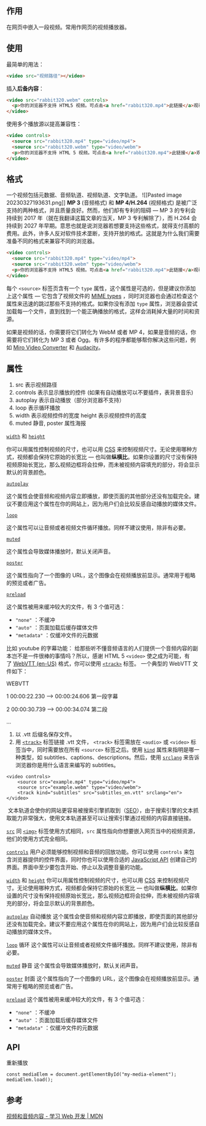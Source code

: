 ## 作用
在网页中嵌入一段视频。常用作网页的视频播放器。

## 使用
最简单的用法：
```html
<video src="视频路径"></video>
```

插入**后备内容**：
```html
<video src="rabbit320.webm" controls>
  <p>你的浏览器不支持 HTML5 视频。可点击<a href="rabbit320.mp4">此链接</a>观看</p>
</video>
```

使用多个播放源以提高兼容性：
```html
<video controls>
  <source src="rabbit320.mp4" type="video/mp4">
  <source src="rabbit320.webm" type="video/webm">
  <p>你的浏览器不支持 HTML 5 视频。可点击<a href="rabbit320.mp4">此链接</a>观看</p>
</video>
```

## 格式
一个视频包括元数据、音频轨道、视频轨道、文字轨道。
![[Pasted image 20230327193631.png]]
**MP 3** (音频格式) 和 **MP 4/H.264** (视频格式) 是被广泛支持的两种格式，并且质量良好。然而，他们却有专利的阻碍 — MP 3 的专利会持续到 2017 年（就在我翻译这篇文章的当天，MP 3 专利解除了），而 H.264 会持续到 2027 年早期。意思也就是说浏览器若想要支持这些格式，就得支付高额的费用。此外，许多人反对软件技术垄断，支持开放的格式。这就是为什么我们需要准备不同的格式来兼容不同的浏览器。

``` html
<video controls>
  <source src="rabbit320.mp4" type="video/mp4">
  <source src="rabbit320.webm" type="video/webm">
  <p>你的浏览器不支持 HTML5 视频。可点击<a href="rabbit320.mp4">此链接</a>观看</p>
</video>
```
每个 `<source>` 标签页含有一个 `type` 属性，这个属性是可选的，但是建议你添加上这个属性 — 它包含了视频文件的 [MIME types](https://developer.mozilla.org/zh-CN/docs/Glossary/MIME_type) ，同时浏览器也会通过检查这个属性来迅速的跳过那些不支持的格式。如果你没有添加 `type` 属性，浏览器会尝试加载每一个文件，直到找到一个能正确播放的格式，这样会消耗掉大量的时间和资源。

如果是视频的话，你需要将它们转化为 WebM 或者 MP 4，如果是音频的话，你需要将它们转化为 MP 3 或者 Ogg。有许多的程序都能够帮你解决这些问题，例如 [Miro Video Converter](http://www.mirovideoconverter.com/) 和 [Audacity](https://sourceforge.net/projects/audacity/)。
## 属性

1. src 表示视频路径
2. controls 表示显示播放的控件 (如果有自动播放可以不要插件，表背景音乐)
3. autoplay 表示自动播放（部分浏览器不支持）
4. loop 表示循环播放
5. width 表示视频控件的宽度 height 表示视频控件的高度
6. muted 静音, poster 属性海报

[`width`](https://developer.mozilla.org/zh-CN/docs/Web/HTML/Element/video#attr-width) 和 [`height`](https://developer.mozilla.org/zh-CN/docs/Web/HTML/Element/video#attr-height)

你可以用属性控制视频的尺寸，也可以用 [CSS](https://developer.mozilla.org/zh-CN/docs/Glossary/CSS) 来控制视频尺寸。无论使用哪种方式，视频都会保持它原始的长宽比 — 也叫做**纵横比**。如果你设置的尺寸没有保持视频原始长宽比，那么视频边框将会拉伸，而未被视频内容填充的部分，将会显示默认的背景颜色。

[`autoplay`](https://developer.mozilla.org/zh-CN/docs/Web/HTML/Element/video#attr-autoplay)

这个属性会使音频和视频内容立即播放，即使页面的其他部分还没有加载完全。建议不要应用这个属性在你的网站上，因为用户们会比较反感自动播放的媒体文件。

[`loop`](https://developer.mozilla.org/zh-CN/docs/Web/HTML/Element/video#attr-loop)

这个属性可以让音频或者视频文件循环播放。同样不建议使用，除非有必要。

[`muted`](https://developer.mozilla.org/zh-CN/docs/Web/HTML/Element/video#attr-muted)

这个属性会导致媒体播放时，默认关闭声音。

[`poster`](https://developer.mozilla.org/zh-CN/docs/Web/HTML/Element/video#attr-poster)

这个属性指向了一个图像的 URL，这个图像会在视频播放前显示。通常用于粗略的预览或者广告。

[`preload`](https://developer.mozilla.org/zh-CN/docs/Web/HTML/Element/video#attr-preload)

这个属性被用来缓冲较大的文件，有 3 个值可选：

-   `"none"` ：不缓冲
-   `"auto"` ：页面加载后缓存媒体文件
-   `"metadata"` ：仅缓冲文件的元数据

比如 youtube 的字幕功能：
给那些听不懂音频语言的人们提供一个音频内容的副本岂不是一件很棒的事情吗？所以，感谢 HTML 5 `<video>` 使之成为可能，有了 [WebVTT (en-US)]( https://developer.mozilla.org/en-US/docs/Web/API/WebVTT_API "Currently only available in English (US)") 格式，你可以使用 [`<track>`](https://developer.mozilla.org/zh-CN/docs/Web/HTML/Element/track) 标签。
一个典型的 WebVTT 文件如下：

WEBVTT

1
00:00:22.230 --> 00:00:24.606
第一段字幕

2
00:00:30.739 --> 00:00:34.074
第二段

  ...
1.  以 .vtt 后缀名保存文件。
2.  用 [`<track>`](https://developer.mozilla.org/zh-CN/docs/Web/HTML/Element/track) 标签链接 .vtt 文件， `<track>` 标签需放在 `<audio>` 或 `<video>` 标签当中，同时需要放在所有 `<source>` 标签之后。使用 [`kind`](https://developer.mozilla.org/zh-CN/docs/Web/HTML/Element/track#attr-kind) 属性来指明是哪一种类型，如 subtitles、captions、descriptions。然后，使用 [`srclang`](https://developer.mozilla.org/zh-CN/docs/Web/HTML/Element/track#attr-srclang) 来告诉浏览器你是用什么语言来编写的 subtitles。
```
<video controls>
    <source src="example.mp4" type="video/mp4">
    <source src="example.webm" type="video/webm">
    <track kind="subtitles" src="subtitles_en.vtt" srclang="en">
</video>
```
 文本轨道会使你的网站更容易被搜索引擎抓取到（[SEO](https://developer.mozilla.org/zh-CN/docs/Glossary/SEO)），由于搜索引擎的文本抓取能力非常强大，使用文本轨道甚至可以让搜索引擎通过视频的内容直接链接。



[`src`](https://developer.mozilla.org/zh-CN/docs/Web/HTML/Element/video#attr-src)
同 [`<img>`](https://developer.mozilla.org/zh-CN/docs/Web/HTML/Element/img) 标签使用方式相同，`src` 属性指向你想要嵌入网页当中的视频资源，他们的使用方式完全相同。

[`controls`](https://developer.mozilla.org/zh-CN/docs/Web/HTML/Element/video#attr-controls)
用户必须能够控制视频和音频的回放功能。你可以使用 `controls` 来包含浏览器提供的控件界面，同时你也可以使用合适的 [JavaScript API](https://developer.mozilla.org/zh-CN/docs/Web/API/HTMLMediaElement) 创建自己的界面。界面中至少要包含开始、停止以及调整音量的功能。

[`width`](https://developer.mozilla.org/zh-CN/docs/Web/HTML/Element/video#attr-width) 和 [`height`](https://developer.mozilla.org/zh-CN/docs/Web/HTML/Element/video#attr-height)
你可以用属性控制视频的尺寸，也可以用 [CSS](https://developer.mozilla.org/zh-CN/docs/Glossary/CSS) 来控制视频尺寸。无论使用哪种方式，视频都会保持它原始的长宽比 — 也叫做**纵横比**。如果你设置的尺寸没有保持视频原始长宽比，那么视频边框将会拉伸，而未被视频内容填充的部分，将会显示默认的背景颜色。

[`autoplay`](https://developer.mozilla.org/zh-CN/docs/Web/HTML/Element/video#attr-autoplay) 自动播放
这个属性会使音频和视频内容立即播放，即使页面的其他部分还没有加载完全。建议不要应用这个属性在你的网站上，因为用户们会比较反感自动播放的媒体文件。

[`loop`](https://developer.mozilla.org/zh-CN/docs/Web/HTML/Element/video#attr-loop) 循环
这个属性可以让音频或者视频文件循环播放。同样不建议使用，除非有必要。

[`muted`](https://developer.mozilla.org/zh-CN/docs/Web/HTML/Element/video#attr-muted) 静音
这个属性会导致媒体播放时，默认关闭声音。

[`poster`](https://developer.mozilla.org/zh-CN/docs/Web/HTML/Element/video#attr-poster) 封面
这个属性指向了一个图像的 URL，这个图像会在视频播放前显示。通常用于粗略的预览或者广告。

[`preload`](https://developer.mozilla.org/zh-CN/docs/Web/HTML/Element/video#attr-preload)
这个属性被用来缓冲较大的文件，有 3 个值可选：
-   `"none"` ：不缓冲
-   `"auto"` ：页面加载后缓存媒体文件
-   `"metadata"` ：仅缓冲文件的元数据




## API   
重新播放
```
const mediaElem = document.getElementById("my-media-element");
mediaElem.load();
```

## 参考
[视频和音频内容 - 学习 Web 开发 | MDN](https://developer.mozilla.org/zh-CN/docs/Learn/HTML/Multimedia_and_embedding/Video_and_audio_content)